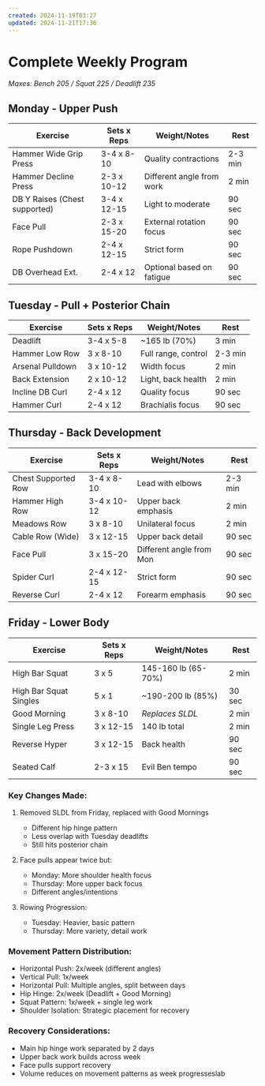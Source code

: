 ```yaml
---
created: 2024-11-19T03:27
updated: 2024-11-21T17:36
---
```

# Complete Weekly Program
*Maxes: Bench 205 / Squat 225 / Deadlift 235*

## Monday - Upper Push

| Exercise                      | Sets x Reps | Weight/Notes              | Rest    |
| ----------------------------- | ----------- | ------------------------- | ------- |
| Hammer Wide Grip Press        | 3-4 x 8-10  | Quality contractions      | 2-3 min |
| Hammer Decline Press          | 2-3 x 10-12 | Different angle from work | 2 min   |
| DB Y Raises (Chest supported) | 3-4 x 12-15 | Light to moderate         | 90 sec  |
| Face Pull                     | 2-3 x 15-20 | External rotation focus   | 90 sec  |
| Rope Pushdown                 | 2-4 x 12-15 | Strict form               | 90 sec  |
| DB Overhead Ext.              | 2-4 x 12    | Optional based on fatigue | 90 sec  |

## Tuesday - Pull + Posterior Chain

| Exercise         | Sets x Reps | Weight/Notes        | Rest    |
| ---------------- | ----------- | ------------------- | ------- |
| Deadlift         | 3-4 x 5-8   | ~165 lb (70%)       | 3 min   |
| Hammer Low Row   | 3 x 8-10    | Full range, control | 2-3 min |
| Arsenal Pulldown | 3 x 10-12   | Width focus         | 2 min   |
| Back Extension   | 2 x 10-12   | Light, back health  | 2 min   |
| Incline DB Curl  | 2-4 x 12    | Quality focus       | 90 sec  |
| Hammer Curl      | 2-4 x 12    | Brachialis focus    | 90 sec  |

## Thursday - Back Development

| Exercise            | Sets x Reps | Weight/Notes             | Rest    |
| ------------------- | ----------- | ------------------------ | ------- |
| Chest Supported Row | 3-4 x 8-10  | Lead with elbows         | 2-3 min |
| Hammer High Row     | 3-4 x 10-12 | Upper back emphasis      | 2 min   |
| Meadows Row         | 3 x 8-10    | Unilateral focus         | 2 min   |
| Cable Row (Wide)    | 3 x 12-15   | Upper back detail        | 90 sec  |
| Face Pull           | 3 x 15-20   | Different angle from Mon | 90 sec  |
| Spider Curl         | 2-4 x 12-15 | Strict form              | 90 sec  |
| Reverse Curl        | 2-4 x 12    | Forearm emphasis         | 90 sec  |

## Friday - Lower Body

| Exercise               | Sets x Reps | Weight/Notes        | Rest   |
| ---------------------- | ----------- | ------------------- | ------ |
| High Bar Squat         | 3 x 5       | 145-160 lb (65-70%) | 2 min  |
| High Bar Squat Singles | 5 x 1       | ~190-200 lb (85%)   | 30 sec |
| Good Morning           | 3 x 8-10    | *Replaces SLDL*     | 2 min  |
| Single Leg Press       | 3 x 12-15   | 140 lb total        | 2 min  |
| Reverse Hyper          | 3 x 12-15   | Back health         | 90 sec |
| Seated Calf            | 2-3 x 15    | Evil Ben tempo      | 90 sec |

### Key Changes Made:
1. Removed SLDL from Friday, replaced with Good Mornings
   - Different hip hinge pattern
   - Less overlap with Tuesday deadlifts
   - Still hits posterior chain

2. Face pulls appear twice but:
   - Monday: More shoulder health focus
   - Thursday: More upper back focus
   - Different angles/intentions

3. Rowing Progression:
   - Tuesday: Heavier, basic pattern
   - Thursday: More variety, detail work

### Movement Pattern Distribution:
- Horizontal Push: 2x/week (different angles)
- Vertical Pull: 1x/week
- Horizontal Pull: Multiple angles, split between days
- Hip Hinge: 2x/week (Deadlift + Good Morning)
- Squat Pattern: 1x/week + single leg work
- Shoulder Isolation: Strategic placement for recovery

### Recovery Considerations:
- Main hip hinge work separated by 2 days
- Upper back work builds across week
- Face pulls support recovery
- Volume reduces on movement patterns as week progresseslab